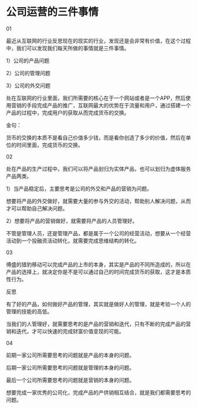 # 公司运营的三件事情

01

最近从互联网的行业反思现在的现实的行业，发现还是会非常有价值，在这个过程中，我们可以发现我们每天所做的事情就是三件事情。

1）公司的产品问题

2）公司的管理问题

3）公司的外交问题

处在互联网的行业里面，我们所需要的核心在于一个网站或者是一个APP，然后使用营销的手段完成产品的推广，互联网最大的优势在于流量和用户，通过搭建一个产品的过程中，完成用户的获取从而完成货币的交换。

金句：

货币的交换的本质不是看自己价值多少钱，而是看你创造了多少的价值，然后在单位的时间里面，完成货币的交换。

02

处在产品的生产过程中，我们可以将产品划归为实体产品，也可以划归为虚体服务产品两类。

1）当产品稳定后，主要思考是公司的外交和产品的营销为问题。

想要将产品的外交做好，就需要大量的参与外交的活动，帮助别人解决问题，从而才可以帮助自己解决问题。

2）想要将产品的营销做好，就需要将产品的人员管理好。

不管是管理人员，还是管理产品，都是属于一个公司的经营活动，想要从一个经营活动到一个投融资活动转化，就需要完成思维结构的转化。

03

傅盛的猎豹移动可以完成产品的上市的本身，其实是产品的不同所造成的，所以在产品的选择上，就决定你是不是可以通过自己的时间完成货币的获取，这才是本质性行为。

反思

有了好的产品，如何做好产品的管理，其实就是做好人的管理，就是考验一个人的管理的技能的高低。

当我们的人管理好，就需要思考的是产品的营销和迭代，只有不断的完成产品的营销和迭代，才可以快速的完成财富价值变现的可能。

04

前期一家公司所需要思考的问题就是产品的本身的问题。

后期一家公司所需要思考的问题就是管理的本身的问题。

最后一个公司所需要思考的问题就是营销的本身的问题。

想要完成一家优秀的公司化，完成产品的产供销相互结合，就是我们都需要思考的问题。
